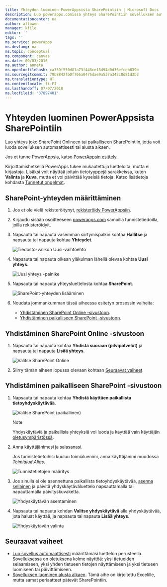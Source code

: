 ```yaml
---
title: Yhteyden luominen PowerAppsista SharePointiin | Microsoft Docs
description: Luo powerapps.comissa yhteys SharePointiin sovelluksen automaattista luontia varten tai luomiseen alusta alkaen.
documentationcenter: na
author: aftowen
manager: kfile
editor: ''
tags: ''
ms.service: powerapps
ms.devlang: na
ms.topic: conceptual
ms.component: canvas
ms.date: 09/03/2016
ms.author: anneta
ms.openlocfilehash: ca359f550d81a73f448ce18d94d0d36efceb839b
ms.sourcegitcommit: 79b8842fb0f766a0476dae9a537a342c8d81d3b3
ms.translationtype: HT
ms.contentlocale: fi-FI
ms.lasthandoff: 07/07/2018
ms.locfileid: "37897401"
---
```

# <a name="create-a-connection-to-sharepoint-from-powerapps"></a>Yhteyden luominen PowerAppsista SharePointiin
Luo yhteys joko SharePoint Onlineen tai paikalliseen SharePointiin, jotta voit luoda sovelluksen automaattisesti tai alusta alkaen.

Jos et tunne PowerAppsia, katso [PowerAppsin esittely](getting-started.md).

Kirjoittamishetkellä PowerApps tukee mukautettuja luetteloita, mutta ei kirjastoja. Lisäksi voit näyttää joitain tietotyyppejä sarakkeissa, kuten **Valinta** ja **Kuva**, mutta et voi päivittää kyseisiä tietoja. Katso lisätietoja kohdasta [Tunnetut ongelmat](connections/connection-sharepoint-online.md#known-issues).

## <a name="specify-a-sharepoint-connection"></a>SharePoint-yhteyden määrittäminen
1. Jos et ole vielä rekisteröitynyt, [rekisteröidy PowerAppsiin](../signup-for-powerapps.md).

2. Kirjaudu sisään osoitteeseen [powerapps.com](https://web.powerapps.com) samoilla tunnistetiedoilla, joilla rekisteröidyit.

3. Napsauta tai napauta vasemman siirtymispalkin kohtaa **Hallitse** ja napsauta tai napauta kohtaa **Yhteydet**.

    ![Tiedosto-valikon Uusi-vaihtoehto](./media/connect-to-sharepoint/manage-connections.png)

4. Napsauta tai napauta oikean yläkulman lähellä olevaa kohtaa **Uusi yhteys**.

    ![Uusi yhteys -painike](./media/connect-to-sharepoint/new-connection.png)

5. Napsauta tai napauta yhteysluettelosta kohtaa **SharePoint**.

    ![SharePoint-yhteyden lisääminen](./media/connect-to-sharepoint/add-sp-portal.png)

6. Noudata jommankumman tässä aiheessa esitetyn prosessin vaiheita:

   * [Yhdistäminen SharePoint Online -sivustoon](connect-to-sharepoint.md#connect-to-a-sharepoint-online-site).
   * [Yhdistäminen paikalliseen SharePoint -sivustoon](connect-to-sharepoint.md#connect-to-an-on-premises-sharepoint-site).

## <a name="connect-to-a-sharepoint-online-site"></a>Yhdistäminen SharePoint Online -sivustoon
1. Napsauta tai napauta kohtaa **Yhdistä suoraan (pilvipalvelut)** ja napsauta tai napauta **Lisää yhteys**.

    ![Valitse SharePoint Online](./media/connect-to-sharepoint/choose-online.png)

2. Siirry tämän aiheen lopussa olevaan kohtaan [Seuraavat vaiheet](connect-to-sharepoint.md#next-steps).

## <a name="connect-to-an-on-premises-sharepoint-site"></a>Yhdistäminen paikalliseen SharePoint -sivustoon
1. Napsauta tai napauta kohtaa **Yhdistä käyttäen paikallista tietoyhdyskäytävää**.

    ![Valitse SharePoint (paikallinen)](./media/connect-to-sharepoint/choose-onprem.png)

    > [!NOTE]
   > Yhdyskäytäviä ja paikallisia yhteyksiä voi luoda ja käyttää vain käyttäjän [oletusympäristössä](working-with-environments.md).

2. Anna käyttäjänimesi ja salasanasi.

    Jos tunnistetietoihisi kuuluu toimialuenimi, anna käyttäjänimi muodossa *Toimialue\Alias*.

    ![Tunnistetietojen määritys](./media/connect-to-sharepoint/specify-credentials.png)

3. Jos sinulla ei ole asennettuna paikallista tietoyhdyskäytävää, [asenna sellainen](gateway-reference.md) ja päivitä yhdyskäytäväluettelo napsauttamalla tai napauttamalla päivityskuvaketta.

    ![Yhdyskäytävän asentaminen](./media/connect-to-sharepoint/install-gateway.png)

4. Napsauta tai napauta kohdan **Valitse yhdyskäytävä** alla yhdyskäytävää, jota haluat käyttää, ja napsauta tai napauta **Lisää yhteys**.

    ![Yhdyskäytävän valinta](./media/connect-to-sharepoint/choose-gateway.png)

## <a name="next-steps"></a>Seuraavat vaiheet
* [Luo sovellus automaattisesti](app-from-sharepoint.md) määrittämäsi luettelon perusteella. Sovelluksessa on oletuksena kolme näyttöä: yksi tietueiden selaamiseen, yksi yhden tietueen tietojen näyttämiseen ja yksi tietueen luomiseen tai päivittämiseen.
* [Sovelluksen luominen alusta alkaen](get-started-create-from-blank.md). Tämä aihe on kirjoitettu Excelille, mutta samat periaatteet pätevät SharePointiin.
